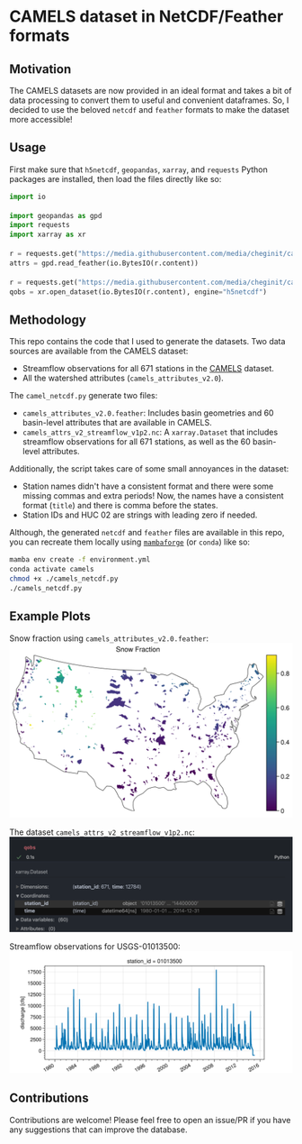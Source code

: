 # CAMELS dataset in NetCDF/Feather formats

## Motivation

The CAMELS datasets are now provided in an ideal format and takes
a bit of data processing to convert them to useful and convenient
dataframes. So, I decided to use the beloved `netcdf` and `feather`
formats to make the dataset more accessible!

## Usage

First make sure that `h5netcdf`, `geopandas`, `xarray`, and `requests`
Python packages are installed, then load the files directly like so:

```python
import io

import geopandas as gpd
import requests
import xarray as xr

r = requests.get("https://media.githubusercontent.com/media/cheginit/camels_netcdf/main/camels_attributes_v2.0.feather")
attrs = gpd.read_feather(io.BytesIO(r.content))

r = requests.get("https://media.githubusercontent.com/media/cheginit/camels_netcdf/main/camels_attrs_v2_streamflow_v1p2.nc")
qobs = xr.open_dataset(io.BytesIO(r.content), engine="h5netcdf")
```

## Methodology

This repo contains the code that I used to generate the datasets.
Two data sources are available from the CAMELS dataset:

- Streamflow observations for all 671 stations in the
  [CAMELS](https://ral.ucar.edu/solutions/products/camels) dataset.
- All the watershed attributes (`camels_attributes_v2.0`).

The `camel_netcdf.py` generate two files:

- `camels_attributes_v2.0.feather`: Includes basin geometries and 60
  basin-level attributes that are available in CAMELS.
- `camels_attrs_v2_streamflow_v1p2.nc`: A `xarray.Dataset`
  that includes streamflow observations for all 671 stations, as well
  as the 60 basin-level attributes.

Additionally, the script takes care of some small annoyances in the dataset:

- Station names didn't have a consistent format and there were some missing
  commas and extra periods! Now, the names have a consistent format (`title`)
  and there is comma before the states.
- Station IDs and HUC 02 are strings with leading zero if needed.

Although, the generated `netcdf` and `feather` files are available in this repo,
you can recreate them locally using
[`mambaforge`](https://github.com/conda-forge/miniforge/) (or `conda`) like so:

```bash
mamba env create -f environment.yml
conda activate camels
chmod +x ./camels_netcdf.py
./camels_netcdf.py
```

## Example Plots

Snow fraction using `camels_attributes_v2.0.feather`:
![camels_snow_fraction](plots/camels_snow_fraction.png)

The dataset `camels_attrs_v2_streamflow_v1p2.nc`:
![dataset](plots/dataset.png)

Streamflow observations for USGS-01013500:
![qobs_01013500](plots/qobs_01013500.png)

## Contributions

Contributions are welcome! Please feel free to open an issue/PR if you
have any suggestions that can improve the database.
